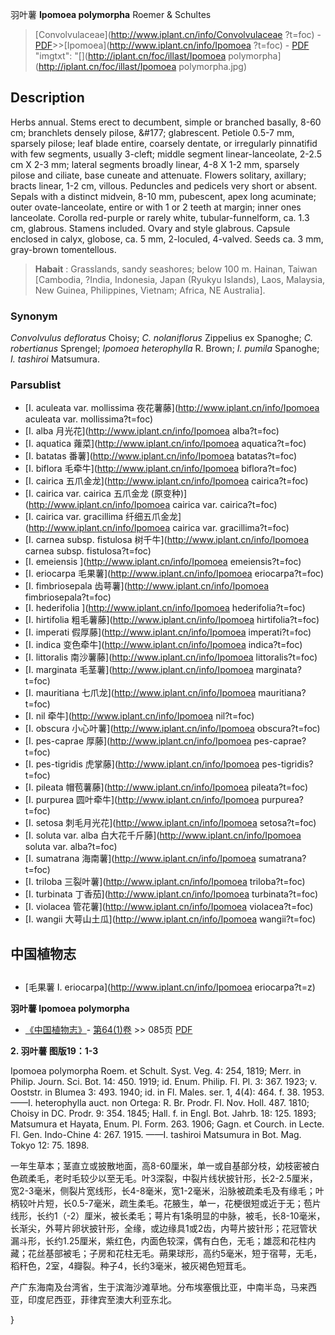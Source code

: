 羽叶薯 **Ipomoea polymorpha** Roemer & Schultes

> [Convolvulaceae](http://www.iplant.cn/info/Convolvulaceae ?t=foc) - [PDF](http://iplant.cn/foc/pdf/Convolvulaceae.pdf)>>[Ipomoea](http://www.iplant.cn/info/Ipomoea ?t=foc) - [PDF](http://www.iplant.cn/foc/pdf/Ipomoea.pdf)
  "imgtxt": "[](http://iplant.cn/foc/illast/Ipomoea polymorpha](http://iplant.cn/foc/illast/Ipomoea polymorpha.jpg)

## Description

Herbs annual. Stems erect to decumbent, simple or branched basally, 8-60 cm; branchlets densely pilose, &amp;#177; glabrescent. Petiole 0.5-7 mm, sparsely pilose; leaf blade entire, coarsely dentate, or irregularly pinnatifid with few segments, usually 3-cleft; middle segment linear-lanceolate, 2-2.5 cm X 2-3 mm; lateral segments broadly linear, 4-8 X 1-2 mm, sparsely pilose and ciliate, base cuneate and attenuate. Flowers solitary, axillary; bracts linear, 1-2 cm, villous. Peduncles and pedicels very short or absent. Sepals with a distinct midvein, 8-10 mm, pubescent, apex long acuminate; outer ovate-lanceolate, entire or with 1 or 2 teeth at margin; inner ones lanceolate. Corolla red-purple or rarely white, tubular-funnelform, ca. 1.3 cm, glabrous. Stamens included. Ovary and style glabrous. Capsule enclosed in calyx, globose, ca. 5 mm, 2-loculed, 4-valved. Seeds ca. 3 mm, gray-brown tomentellous.

> **Habait** : 
> Grasslands, sandy seashores; below 100 m. Hainan, Taiwan [Cambodia, ?India, Indonesia, Japan (Ryukyu Islands), Laos, Malaysia, New Guinea, Philippines, Vietnam; Africa, NE Australia].

### Synonym
*Convolvulus defloratus* Choisy; *C. nolaniflorus* Zippelius ex Spanoghe; *C. robertianus* Sprengel; *Ipomoea heterophylla* R. Brown; *I. pumila* Spanoghe; *I. tashiroi* Matsumura.

### Parsublist

* [I.  aculeata var. mollissima  夜花薯藤](http://www.iplant.cn/info/Ipomoea aculeata var. mollissima?t=foc)
* [I.  alba  月光花](http://www.iplant.cn/info/Ipomoea alba?t=foc)
* [I.  aquatica  蕹菜](http://www.iplant.cn/info/Ipomoea aquatica?t=foc)
* [I.  batatas  番薯](http://www.iplant.cn/info/Ipomoea batatas?t=foc)
* [I.  biflora  毛牵牛](http://www.iplant.cn/info/Ipomoea biflora?t=foc)
* [I.  cairica  五爪金龙](http://www.iplant.cn/info/Ipomoea cairica?t=foc)
* [I.  cairica var. cairica  五爪金龙 (原变种)](http://www.iplant.cn/info/Ipomoea cairica var. cairica?t=foc)
* [I.  cairica var. gracillima  纤细五爪金龙](http://www.iplant.cn/info/Ipomoea cairica var. gracillima?t=foc)
* [I.  carnea subsp. fistulosa  树千牛](http://www.iplant.cn/info/Ipomoea carnea subsp. fistulosa?t=foc)
* [I.  emeiensis  ](http://www.iplant.cn/info/Ipomoea emeiensis?t=foc)
* [I.  eriocarpa  毛果薯](http://www.iplant.cn/info/Ipomoea eriocarpa?t=foc)
* [I.  fimbriosepala  齿萼薯](http://www.iplant.cn/info/Ipomoea fimbriosepala?t=foc)
* [I.  hederifolia  ](http://www.iplant.cn/info/Ipomoea hederifolia?t=foc)
* [I.  hirtifolia  粗毛薯藤](http://www.iplant.cn/info/Ipomoea hirtifolia?t=foc)
* [I.  imperati  假厚藤](http://www.iplant.cn/info/Ipomoea imperati?t=foc)
* [I.  indica  变色牵牛](http://www.iplant.cn/info/Ipomoea indica?t=foc)
* [I.  littoralis  南沙薯藤](http://www.iplant.cn/info/Ipomoea littoralis?t=foc)
* [I.  marginata  毛茎薯](http://www.iplant.cn/info/Ipomoea marginata?t=foc)
* [I.  mauritiana  七爪龙](http://www.iplant.cn/info/Ipomoea mauritiana?t=foc)
* [I.  nil  牵牛](http://www.iplant.cn/info/Ipomoea nil?t=foc)
* [I.  obscura  小心叶薯](http://www.iplant.cn/info/Ipomoea obscura?t=foc)
* [I.  pes-caprae  厚藤](http://www.iplant.cn/info/Ipomoea pes-caprae?t=foc)
* [I.  pes-tigridis  虎掌藤](http://www.iplant.cn/info/Ipomoea pes-tigridis?t=foc)
* [I.  pileata  帽苞薯藤](http://www.iplant.cn/info/Ipomoea pileata?t=foc)
* [I.  purpurea  圆叶牵牛](http://www.iplant.cn/info/Ipomoea purpurea?t=foc)
* [I.  setosa  刺毛月光花](http://www.iplant.cn/info/Ipomoea setosa?t=foc)
* [I.  soluta var. alba  白大花千斤藤](http://www.iplant.cn/info/Ipomoea soluta var. alba?t=foc)
* [I.  sumatrana  海南薯](http://www.iplant.cn/info/Ipomoea sumatrana?t=foc)
* [I.  triloba  三裂叶薯](http://www.iplant.cn/info/Ipomoea triloba?t=foc)
* [I.  turbinata  丁香茄](http://www.iplant.cn/info/Ipomoea turbinata?t=foc)
* [I.  violacea  管花薯](http://www.iplant.cn/info/Ipomoea violacea?t=foc)
* [I.  wangii  大萼山土瓜](http://www.iplant.cn/info/Ipomoea wangii?t=foc)

## 中国植物志

## 
* [毛果薯  I.  eriocarpa](http://www.iplant.cn/info/Ipomoea eriocarpa?t=z)

**羽叶薯 Ipomoea polymorpha**

* [《中国植物志》](http://www.iplant.cn/frps)- [第64(1)卷](http://www.iplant.cn/frps/vol/64(1)) >> 085页 [PDF](http://www.iplant.cn/frps/pdf/64(1)/085.pdf)

**2. 羽叶薯 图版19：1-3**

Ipomoea polymorpha Roem. et Schult. Syst. Veg. 4: 254, 1819; Merr. in Philip. Journ. Sci. Bot. 14: 450. 1919; id. Enum. Philip. Fl. Pl. 3: 367. 1923; v. Ooststr. in Blumea 3: 493. 1940; id. in Fl. Males. ser. 1, 4(4): 464. f. 38. 1953.——I. heterophylla auct. non Ortega: R. Br. Prodr. Fl. Nov. Holl. 487. 1810; Choisy in DC. Prodr. 9: 354. 1845; Hall. f. in Engl. Bot. Jahrb. 18: 125. 1893; Matsumura et Hayata, Enum. Pl. Form. 263. 1906; Gagn. et Courch. in Lecte. Fl. Gen. Indo-Chine 4: 267. 1915. ——I. tashiroi Matsumura in Bot. Mag. Tokyo 12: 75. 1898.

一年生草本；茎直立或披散地面，高8-60厘米，单一或自基部分枝，幼枝密被白色疏柔毛，老时毛较少以至无毛。叶3深裂，中裂片线状披针形，长2-2.5厘米，宽2-3毫米，侧裂片宽线形，长4-8毫米，宽1-2毫米，沿脉被疏柔毛及有缘毛；叶柄较叶片短，长0.5-7毫米，疏生柔毛。花腋生，单一，花梗很短或近于无；苞片线形，长约1（-2）厘米，被长柔毛；萼片有1条明显的中脉，被毛，长8-10毫米，长渐尖，外萼片卵状披针形，全缘，或边缘具1或2齿，内萼片披针形；花冠管状漏斗形，长约1.25厘米，紫红色，内面色较深，偶有白色，无毛；雄蕊和花柱内藏；花丝基部被毛；子房和花柱无毛。蒴果球形，高约5毫米，短于宿萼，无毛，稻秆色，2室，4瓣裂。种子4，长约3毫米，被灰褐色短茸毛。

产广东海南及台湾省，生于滨海沙滩草地。分布埃塞俄比亚，中南半岛，马来西亚，印度尼西亚，菲律宾至澳大利亚东北。

}